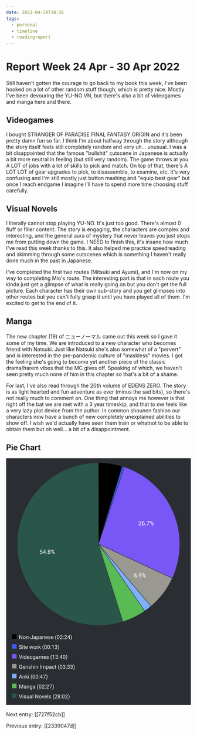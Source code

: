 ```yaml
---
date: 2022-04-30T18:26
tags:
  - personal
  - timeline
  - readingreport
---
```


# Report Week 24 Apr - 30 Apr 2022

Still haven't gotten the courage to go back to my book this week, I've been
hooked on a lot of other random stuff though, which is pretty nice. Mostly I've
been devouring the YU-NO VN, but there's also a bit of videogames and manga here
and there.

## Videogames

I bought STRANGER OF PARADISE FINAL FANTASY ORIGIN and it's been pretty damn
fun so far. I think I'm about halfway through the story although the story
itself feels still completely random and very uh... unusual. I was a bit
disappointed that the famous "bullshit" cutscene in Japanese is actually a bit
more neutral in feeling (but still very random). The game throws at you A LOT of
jobs with a lot of skills to pick and match. On top of that, there's A LOT LOT
of gear upgrades to pick, to disassemble, to examine, etc. It's very confusing
and I'm still mostly just button mashing and "equip best gear" but once I reach
endgame I imagine I'll have to spend more time choosing stuff carefully.

## Visual Novels

I literally cannot stop playing YU-NO. It's just too good. There's almost 0
fluff or filler content. The story is engaging, the characters are complex and
interesting, and the general aura of mystery that never leaves you just stops me
from putting down the game. I NEED to finish this, it's insane how much I've
read this week thanks to this. It also helped me practice speedreading and
skimming through some cutscenes which is something I haven't really done much in
the past in Japanese.

I've completed the first two routes (Mitsuki and Ayumi), and I'm now on my way
to completing Mio's route. The interesting part is that in each route you kinda
just get a glimpse of what is really going on but you don't get the full picture.
Each character has their own sub-story and you get glimpses into other routes but
you can't fully grasp it until you have played all of them. I'm excited to get
to the end of it.

## Manga

The new chapter (19) of ニューノーマル came out this week so I gave it some of
my time. We are introduced to a new character who becomes friend with Natsuki.
Just like Natsuki she's also somewhat of a "pervert" and is interested in the
pre-pandemic culture of "maskless" movies. I got the feeling she's going to
become yet another piece of the classic drama/harem vibes that the MC gives off.
Speaking of which, we haven't seen pretty much none of him in this chapter so
that's a bit of a shame.

For last, I've also read through the 20th volume of EDENS ZERO. The story is as
light hearted and fun adventure as ever (minus the sad bits), so there's not
really much to comment on. One thing that annoys me however is that right off
the bat we are met with a 3 year timeskip, and that to me feels like a very lazy
plot device from the author. In common shounen fashion our characters now have a
bunch of new completely unexplained abilities to show off. I wish we'd actually
have seen them train or whatnot to be able to obtain them but oh well... a bit
of a disappointment.

## Pie Chart

![Report](./static/reports/2022-04-30.png)

Next entry: [[727f52cb]]

Previous entry: [[2339047d]]
